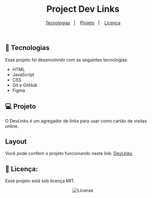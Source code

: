 <h1 align="center">Project Dev Links</h1>

<p align="center">
  <a href="#-tecnologias">Tecnologias</a>&nbsp;&nbsp;&nbsp;|&nbsp;&nbsp;&nbsp;
  <a href="#-projeto">Projeto</a>&nbsp;&nbsp;&nbsp;|&nbsp;&nbsp;&nbsp;
  <a href="#memo-licença">Licença</a>
</p>
<br>
<!-- <p align="center">
  <img alt="dark-mode" src="./assets/dark-mode.png" width="200px">&nbsp;
  <img alt="light-mode" src="./assets/light-mode.png" width="200px">
</p> -->

## :rocket: Tecnologias

Esse projeto foi desenvolvido com as seguintes tecnologias:

- HTML
- JavaScript
- CSS
- Git e GitHub
- Figma

## 💻 Projeto

O DevLinks é um agregador de links para usar como cartão de visitas online.

## Layout

Você pode conferir o projeto funcionando neste link:
<a href="" target="_blanck">DevLinks</a>

## 📝 Licença:
Esse projeto está sob licença MIT.

<p align="center">
  <img alt="License" src="https://img.shields.io/static/v1?label=license&message=MIT&color=49AA26&labelColor=000000">
</p>
